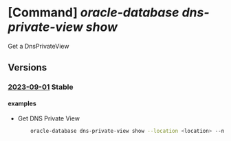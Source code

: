 # [Command] _oracle-database dns-private-view show_

Get a DnsPrivateView

## Versions

### [2023-09-01](/Resources/mgmt-plane/L3N1YnNjcmlwdGlvbnMve30vcHJvdmlkZXJzL29yYWNsZS5kYXRhYmFzZS9sb2NhdGlvbnMve30vZG5zcHJpdmF0ZXZpZXdzL3t9/2023-09-01.xml) **Stable**

<!-- mgmt-plane /subscriptions/{}/providers/oracle.database/locations/{}/dnsprivateviews/{} 2023-09-01 -->

#### examples

- Get DNS Private View
    ```bash
        oracle-database dns-private-view show --location <location> --name <ocid>
    ```
